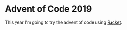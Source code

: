 # Advent of Code 2019

This year I'm going to try the advent of code using [Racket](https://racket-lang.org/). 
